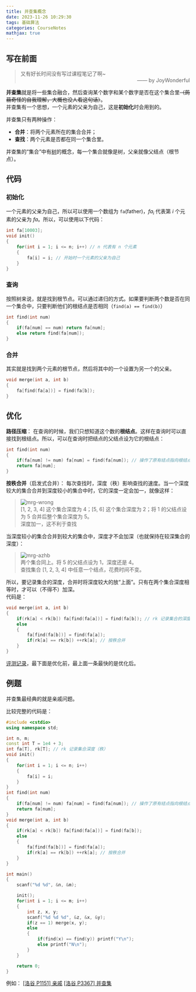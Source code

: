 ```yaml
---
title: 并查集概念
date: 2023-11-26 10:29:30
tags: 基础算法
categories: CourseNotes
mathjax: true
---
```


## 写在前面

> 又有好长时间没有写过课程笔记了啊~  
> <span style="display:block;text-align:right">—— by JoyWonderful</span>

**并查集**就是将一些集合融合，然后查询某个数字和某个数字是否在这个集合里~~（蒟蒻奇怪的自我理解，大概也没人看这句话）~~。  
并查集有一个思想，一个元素的父亲为自己，这是**初始化**时会用到的。

<!--more-->

并查集只有两种操作：
- **合并**：将两个元素所在的集合合并；
- **查找**：两个元素是否都在同一个集合里。

并查集的“集合”中有<a href="/posts/graph-tree" style="border-bottom:none">树</a>的概念，每一个集合就像是树，父亲就像父结点（根节点）。

## 代码
### 初始化
一个元素的父亲为自己，所以可以使用一个数组为 `fa`(father)，$fa_i$ 代表第 $i$ 个元素的父亲为 $fa$。所以，可以使用以下代码：

```cpp
int fa[10003];
void init()
{
    for(int i = 1; i <= n; i++) // n 代表有 n 个元素
    {
        fa[i] = i; // 开始时一个元素的父亲为自己
    }
}
```

### 查询
按照树来说，就是找到根节点。可以通过递归的方式。如果要判断两个数是否在同一个集合中，只要判断他们的根结点是否相同（`find(a) == find(b)`）

```cpp
int find(int num)
{
    if(fa[num] == num) return fa[num];
    else return find(fa[num]);
}
```

### 合并
其实就是找到两个元素的根节点，然后将其中的一个设置为另一个的父亲。

```cpp
void merge(int a, int b)
{
    fa[find(fa[a])] = find(fa[b]);
}
```

## 优化

**路径压缩**：
在查询的时候，我们只想知道这个数的**根结点**。这样在查询时可以直接找到根结点。所以，可以在查询时把结点的父结点设为它的根结点：

```cpp
int find(int num)
{
    if(fa[num] != num) fa[num] = find(fa[num]); // 操作了原有结点指向根结点，路径压缩
    return fa[num];
}
```

**按秩合并**（启发式合并）：
每次查找时，深度（秩）影响查找的速度。当一个深度较大的集合合并到深度较小的集合中时，它的深度一定会加一，就像这样：

> ![mrg-wrong](https://src-jywon.glitch.me/img/blog-bichaj-mrgWrong.png)  
> \[1, 2, 3, 4\] 这个集合深度为 4；\[5, 6\] 这个集合深度为 2；将 1 的父结点设为 5 合并后整个集合深度为 5。  
> 深度加一，这不利于查找

当深度较小的集合合并到较大的集合中，深度才不会加深（也就保持在较深集合的深度）：

> ![mrg-azhb](https://src-jywon.glitch.me/img/blog-bichaj-mrgAzhb.png)  
> 两个集合同上。将 5 的父结点设为 1，深度还是 4。  
> 查找集合 \[1, 2, 3, 4\] 中任意一个结点，花费时间不变。

所以，要记录集合的深度，合并时将深度较大的放“上面”。只有在两个集合深度相等时，才可以（不得不）加深。  
代码是：

```cpp
void merge(int a, int b)
{
    if(rk[a] < rk[b]) fa[find(fa[a])] = find(fa[b]); // rk 记录集合的深度
    else
    {
        fa[find(fa[b])] = find(fa[a]);
        if(rk[a] == rk[b]) ++rk[a]; // 按秩合并
    }
}
```

[评测记录](https://www.luogu.com.cn/record/list?pid=P3367&user=857826&orderBy=1&status=&page=1)，最下面是优化前，最上面一条最快的是优化后。

## 例题
并查集最经典的就是亲戚问题。

比较完整的代码是：

```cpp
#include <cstdio>
using namespace std;

int n, m;
const int T = 1e4 + 3;
int fa[T], rk[T]; // rk 记录集合深度（秩）
void init()
{
    for(int i = 1; i <= n; i++)
    {
        fa[i] = i;
    }
}
int find(int num)
{
    if(fa[num] != num) fa[num] = find(fa[num]); // 操作了原有结点指向根结点，路径压缩
    return fa[num];
}
void merge(int a, int b)
{
    if(rk[a] < rk[b]) fa[find(fa[a])] = find(fa[b]);
    else
    {
        fa[find(fa[b])] = find(fa[a]);
        if(rk[a] == rk[b]) ++rk[a]; // 按秩合并
    }
}

int main()
{
    scanf("%d %d", &n, &m);

    init();
    for(int i = 1; i <= m; i++)
    {
        int z, x, y;
        scanf("%d %d %d", &z, &x, &y);
        if(z == 1) merge(x, y);
        else
        {
            if(find(x) == find(y)) printf("Y\n");
            else printf("N\n");
        }
    }

    return 0;
}
```

例如：
<a href="https://www.luogu.com.cn/problem/P1551" target="_blank">[洛谷 P1151] 亲戚</a>
<a href="https://www.luogu.com.cn/problem/P3367" target="_blank">[洛谷 P3367] 并查集</a>

